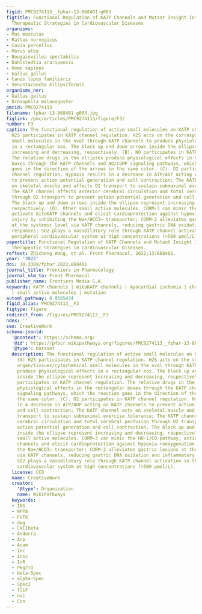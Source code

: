 ```yaml
---
figid: PMC9274113__fphar-13-868401-g003
figtitle: Functional Regulation of KATP Channels and Mutant Insight Into Clinical
  Therapeutic Strategies in Cardiovascular Diseases
organisms:
- Mus musculus
- Rattus norvegicus
- Cavia porcellus
- Morus alba
- Bougainvillea spectabilis
- Dahlstedtia araripensis
- Homo sapiens
- Gallus gallus
- Canis lupus familiaris
- Venustaconcha ellipsiformis
organisms_ner:
- Gallus gallus
- Drosophila melanogaster
pmcid: PMC9274113
filename: fphar-13-868401-g003.jpg
figlink: /pmc/articles/PMC9274113/figure/F3/
number: F3
caption: The functional regulation of active small molecules on KATP channels. (A)
  H2S participates in KATP channel regulation. H2S acts on the corresponding organ/tissues/cytochemical
  small molecules in the oval through KATP channels to produce physiological effects
  in a rectangular box. The black up and down arrows inside the ellipse represent
  increasing and decreasing, respectively. (B). NO participates in KATP channel regulation.
  The relative drugs in the ellipses produce physiological effects in the rectangular
  boxes through the KATP channels and NO/CGMP signaling pathways, which the reaction
  goes in the direction of the arrows in the same color. (C). O2 participates in KATP
  channel regulation. Hypoxia results in a decrease in ATP/ADP acting on KATP channels
  to prevent action potential generation and cell contraction; The KATP channel acts
  on skeletal muscle and affects O2 transport to sustain submaximal exercise tolerance;
  The KATP channel affects anterior cerebral circulation and total cerebral perfusion
  through O2 transport to prevent action potential generation and cell contraction.
  The black up and down arrows inside the ellipse represent increasing and decreasing,
  respectively. (D). Other small active molecules. CORM-3 can mimic the HO-1/CO pathway,
  activate mitoKATP channels and elicit cardioprotection against hypoxia-reoxygenation
  injury by inhibiting the Na+/HCO3− transporter; CORM-2 alleviates gastric lesions
  at the systemic level via KATP channels, reducing gastric DNA oxidation and inflammatory
  responses; SO2 plays a vasodilatory role through KATP channel activation in the
  peripheral cardiovascular system at high concentrations (>500 μmol/L).
papertitle: Functional Regulation of KATP Channels and Mutant Insight Into Clinical
  Therapeutic Strategies in Cardiovascular Diseases.
reftext: Zhicheng Wang, et al. Front Pharmacol. 2022;13:868401.
year: '2022'
doi: 10.3389/fphar.2022.868401
journal_title: Frontiers in Pharmacology
journal_nlm_ta: Front Pharmacol
publisher_name: Frontiers Media S.A.
keywords: KATP channels | mitoKATP channels | myocardial ischemia | channelopathy
  | small active molecules | mutation
automl_pathway: 0.9565434
figid_alias: PMC9274113__F3
figtype: Figure
redirect_from: /figures/PMC9274113__F3
ndex: ''
seo: CreativeWork
schema-jsonld:
  '@context': https://schema.org/
  '@id': https://pfocr.wikipathways.org/figures/PMC9274113__fphar-13-868401-g003.html
  '@type': Dataset
  description: The functional regulation of active small molecules on KATP channels.
    (A) H2S participates in KATP channel regulation. H2S acts on the corresponding
    organ/tissues/cytochemical small molecules in the oval through KATP channels to
    produce physiological effects in a rectangular box. The black up and down arrows
    inside the ellipse represent increasing and decreasing, respectively. (B). NO
    participates in KATP channel regulation. The relative drugs in the ellipses produce
    physiological effects in the rectangular boxes through the KATP channels and NO/CGMP
    signaling pathways, which the reaction goes in the direction of the arrows in
    the same color. (C). O2 participates in KATP channel regulation. Hypoxia results
    in a decrease in ATP/ADP acting on KATP channels to prevent action potential generation
    and cell contraction; The KATP channel acts on skeletal muscle and affects O2
    transport to sustain submaximal exercise tolerance; The KATP channel affects anterior
    cerebral circulation and total cerebral perfusion through O2 transport to prevent
    action potential generation and cell contraction. The black up and down arrows
    inside the ellipse represent increasing and decreasing, respectively. (D). Other
    small active molecules. CORM-3 can mimic the HO-1/CO pathway, activate mitoKATP
    channels and elicit cardioprotection against hypoxia-reoxygenation injury by inhibiting
    the Na+/HCO3− transporter; CORM-2 alleviates gastric lesions at the systemic level
    via KATP channels, reducing gastric DNA oxidation and inflammatory responses;
    SO2 plays a vasodilatory role through KATP channel activation in the peripheral
    cardiovascular system at high concentrations (>500 μmol/L).
  license: CC0
  name: CreativeWork
  creator:
    '@type': Organization
    name: WikiPathways
  keywords:
  - INS
  - NPPA
  - FUT6
  - dwg
  - CkIIbeta
  - Andorra
  - Anp
  - Acam
  - inc
  - insc
  - InR
  - Pkg21D
  - beta-Spec
  - alpha-Spec
  - Spec2
  - fliF
  - noi
  - Con
---
```

